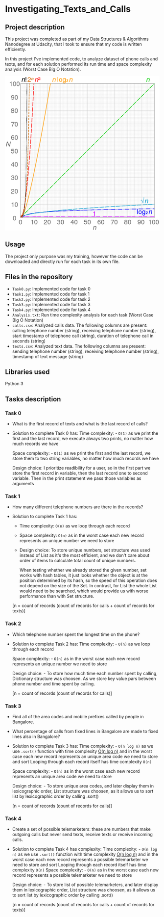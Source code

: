 # Investigating_Texts_and_Calls

## Project description
This project was completed as part of my Data Structures & Algorithms Nanodegree at Udacity,
that I took to ensure that my code is written efficiently.

In this project I've implemented code,
to analyze dataset of phone calls and texts,
and for each solution performed its run time and space complexity analysis (Worst Case Big O Notation).

![comparison of computational complexity](comparison_computational_complexity.png)

## Usage
The project only purpose was my training,
however the code can be downloaded and directly run for each task in its own file.

## Files in the repository
- `Task0.py`: Implemented code for task 0
- `Task1.py`: Implemented code for task 1
- `Task2.py`: Implemented code for task 2
- `Task3.py`: Implemented code for task 3
- `Task4.py`: Implemented code for task 4
- `Analysis.txt`: Run time complexity analysis for each task (Worst Case Big O Notation)
- `calls.csv`: Analyzed calls data. The following columns are present: calling telephone number (string), receiving telephone number (string), start timestamp of telephone call (string), duration of telephone call in seconds (string)
- `texts.csv`: Analyzed text data. The following columns are present: sending telephone number (string), receiving telephone number (string), timestamp of text message (string)

## Libraries used
Python 3

## Tasks description
### Task 0
- What is the first record of texts and what is the last record of calls?

- Solution to complete Task 0 has:
    Time complexity:
        - `O(1)` as we print the first and the last record, we execute always two prints, no matter how much records we have


    Space complexity:
        - `O(1)` as we print the first and the last record, we store them to two string variables, no matter how much records we have


    Design choice:
        I prioritize readibility for a user, 
        so in the first part we store the first record in variable, then the last record one to second variable.
        Then in the print statement we pass those variables as arguments

### Task 1
* How many different telephone numbers are there in the records?

* Solution to complete Task 1 has:
    * Time complexity: `O(n)` as we loop through each record
    * Space complexity: `O(n)` as in the worst case each new record represents an unique number we need to store
    * Design choice: 
        To store unique numbers, set structure was used instead of List as it's the most efficient, 
        and we don't care about order of items to calculate total count of unique numbers.
           
        When testing whether we already stored the given number, set works with hash tables,
        it just looks whether the object is at the position determined by its hash,
        so the speed of this operation does not depend on the size of the Set.
        In contrast, for List the whole List would need to be searched,
        which would provide us with worse performance than with Set structure.


    [n = count of records (count of records for calls + count of records for texts)]

### Task 2
- Which telephone number spent the longest time on the phone?
- Solution to complete Task 2 has:
    Time complexity:
        - `O(n)` as we loop through each record  
        
    Space complexity:
        - `O(n)` as in the worst case each new record represents an unique number we need to store
    
    Design choice: 
        - To store how much time each number spent by calling,
            Dictionary structure was choosen.  As we store key value pars between phone number and time spent by calling.    
     
    [n = count of records (count of records for calls)]

### Task 3
- Find all of the area codes and mobile prefixes called by people in Bangalore. 
- What percentage of calls from fixed lines in Bangalore are made to fixed lines also in Bangalore?
- Solution to complete Task 3 has:
    Time complexity:
        - `O(n log n)` as  we use `.sort()` function with time complexity [O(n log n)](https://wiki.python.org/moin/TimeComplexity)
            and in the worst case each new record represents an unique area code we need to store and sort
            Looping through each record itself has time complexity `O(n)` 
                
    Space complexity:
        - `O(n)` as in the worst case each new record represents an unique area code we need to store
        
    Design choice: 
        - To store unique area codes,  and later display them in lexicographic order,
            List structure was choosen, as it allows us to sort list by lexicographic order by calling .sort()
    
    [n = count of records (count of records for calls)]

### Task 4
- Create a set of possible telemarketers: these are numbers that make outgoing calls but never send texts, receive texts or receive incoming calls.
- Solution to complete Task 4 has complexity:
    Time complexity:
        - `O(n log n)` as  we use `.sort()` function with time complexity [O(n log n)](https://wiki.python.org/moin/TimeComplexity)
            and in the worst case each new record represents a possible telemarketer we need to store  and sort
            Looping through each record itself has time complexity `O(n)` 
    Space complexity:
        - `O(n)` as in the worst case each new record represents a possible telemarketer we need to store 
      
    Design choice:
        - To store list of possible telemarketers,  and later display them in lexicographic order,
            List structure was choosen, as it allows us to sort list by lexicographic order by calling .sort()  
    
    [n = count of records (count of records for calls + count of records for texts)]